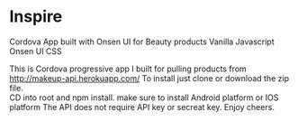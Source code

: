 # Inspire
Cordova App built with Onsen UI for Beauty products
Vanilla Javascript 
Onsen UI 
CSS

This is Cordova progressive app I built for pulling products from http://makeup-api.herokuapp.com/ 
To install just clone or download the zip file.  
CD into root and npm install.
make sure to install Android platform or IOS platform
The API does not require API key or secreat key. 
Enjoy cheers. 
